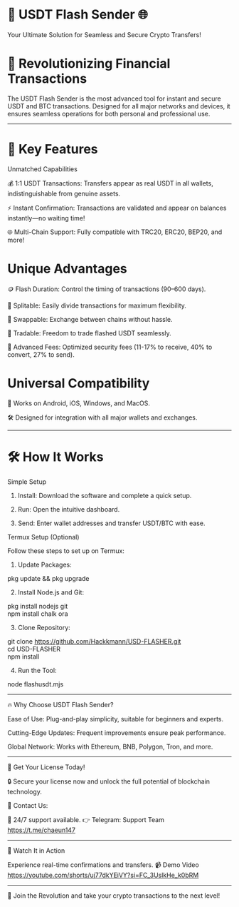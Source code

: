 # 🚀 USDT Flash Sender 🌐

Your Ultimate Solution for Seamless and Secure Crypto Transfers!

# 💎 Revolutionizing Financial Transactions

The USDT Flash Sender is the most advanced tool for instant and secure USDT and BTC transactions. Designed for all major networks and devices, it ensures seamless operations for both personal and professional use.


---

# 🌟 Key Features

Unmatched Capabilities

💰 1:1 USDT Transactions: Transfers appear as real USDT in all wallets, indistinguishable from genuine assets.

⚡ Instant Confirmation: Transactions are validated and appear on balances instantly—no waiting time!

🌐 Multi-Chain Support: Fully compatible with TRC20, ERC20, BEP20, and more!


# Unique Advantages

🪙 Flash Duration: Control the timing of transactions (90–600 days).

🔄 Splitable: Easily divide transactions for maximum flexibility.

🔄 Swappable: Exchange between chains without hassle.

💼 Tradable: Freedom to trade flashed USDT seamlessly.

🔐 Advanced Fees: Optimized security fees (11-17% to receive, 40% to convert, 27% to send).


# Universal Compatibility

📱 Works on Android, iOS, Windows, and MacOS.

🛠️ Designed for integration with all major wallets and exchanges.



---

# 🛠️ How It Works

Simple Setup

1. Install: Download the software and complete a quick setup.


2. Run: Open the intuitive dashboard.


3. Send: Enter wallet addresses and transfer USDT/BTC with ease.



Termux Setup (Optional)

Follow these steps to set up on Termux:

1. Update Packages:

pkg update && pkg upgrade


2. Install Node.js and Git:

pkg install nodejs git  
npm install chalk ora


3. Clone Repository:

git clone https://github.com/Hackkmann/USD-FLASHER.git  
cd USD-FLASHER  
npm install


4. Run the Tool:

node flashusdt.mjs




---

🔥 Why Choose USDT Flash Sender?

Ease of Use: Plug-and-play simplicity, suitable for beginners and experts.

Cutting-Edge Updates: Frequent improvements ensure peak performance.

Global Network: Works with Ethereum, BNB, Polygon, Tron, and more.



---

🛒 Get Your License Today!

🔒 Secure your license now and unlock the full potential of blockchain technology.

💬 Contact Us:

📧 24/7 support available.
👉 Telegram: Support Team
https://t.me/chaeun147

---

🎥 Watch It in Action

Experience real-time confirmations and transfers.
📹 Demo Video
https://youtube.com/shorts/uj77dkYEiVY?si=FC_3UslkHe_k0bRM

---

🚀 Join the Revolution and take your crypto transactions to the next level!



